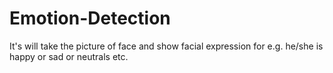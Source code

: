 # Emotion-Detection
It's will take the picture of face and show facial expression for e.g. he/she is happy or sad or neutrals etc.
